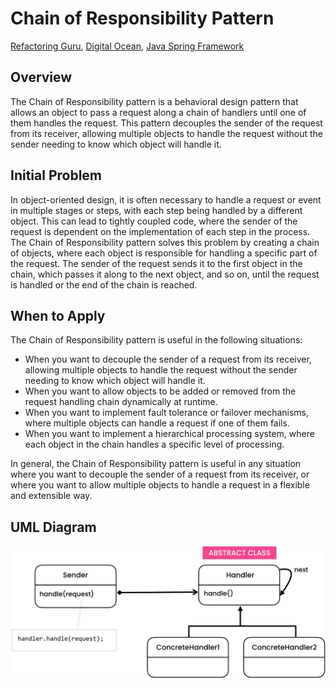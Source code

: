 # Chain of Responsibility Pattern
[Refactoring Guru](https://refactoring.guru/design-patterns/chain-of-responsibility), [Digital Ocean](https://www.digitalocean.com/community/tutorials/chain-of-responsibility-design-pattern-in-java), [Java Spring Framework](https://springframework.guru/gang-of-four-design-patterns/chain-of-responsibility-pattern/)

## Overview
The Chain of Responsibility pattern is a behavioral design pattern that allows an object to pass a request along a chain of handlers until one of them handles the request. This pattern decouples the sender of the request from its receiver, allowing multiple objects to handle the request without the sender needing to know which object will handle it.

## Initial Problem
In object-oriented design, it is often necessary to handle a request or event in multiple stages or steps, with each step being handled by a different object. This can lead to tightly coupled code, where the sender of the request is dependent on the implementation of each step in the process. The Chain of Responsibility pattern solves this problem by creating a chain of objects, where each object is responsible for handling a specific part of the request. The sender of the request sends it to the first object in the chain, which passes it along to the next object, and so on, until the request is handled or the end of the chain is reached.

## When to Apply
The Chain of Responsibility pattern is useful in the following situations:

* When you want to decouple the sender of a request from its receiver, allowing multiple objects to handle the request without the sender needing to know which object will handle it.
* When you want to allow objects to be added or removed from the request handling chain dynamically at runtime.
* When you want to implement fault tolerance or failover mechanisms, where multiple objects can handle a request if one of them fails.
* When you want to implement a hierarchical processing system, where each object in the chain handles a specific level of processing.

In general, the Chain of Responsibility pattern is useful in any situation where you want to decouple the sender of a request from its receiver, or where you want to allow multiple objects to handle a request in a flexible and extensible way.

## UML Diagram
![Alt text](/src/behavioral/chainofresponsibility/UML.jpg)